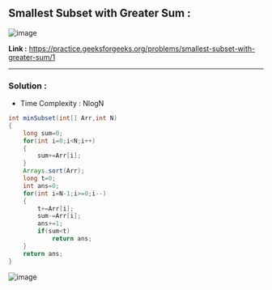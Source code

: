 ## Smallest Subset with Greater Sum :

![image](https://user-images.githubusercontent.com/23376002/190438786-a1a93481-5c72-43ed-a431-ae3d39ef4d1b.png)


**Link :** https://practice.geeksforgeeks.org/problems/smallest-subset-with-greater-sum/1

-------------------------------------------------------------------------------------------------------------------------------------------------------


### Solution :

- Time Complexity : NlogN


```java
int minSubset(int[] Arr,int N) 
{ 
    long sum=0;
    for(int i=0;i<N;i++)
    {
        sum+=Arr[i];
    }
    Arrays.sort(Arr);
    long t=0;
    int ans=0;
    for(int i=N-1;i>=0;i--)
    {
        t+=Arr[i];
        sum-=Arr[i];
        ans+=1;
        if(sum<t) 
            return ans; 
    }
    return ans;
}

```


![image](https://user-images.githubusercontent.com/23376002/227757244-aa417485-ad1b-4476-bdd5-9cdbc308b370.png)


